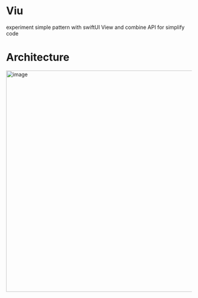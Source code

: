 # Viu
experiment simple pattern with swiftUI View and combine API for simplify code

# Architecture

<img width="600" alt="image" src="https://user-images.githubusercontent.com/9656455/184853498-ee3cc87c-6ebc-4f59-a0d7-a7ef8ff4f9ea.png">

